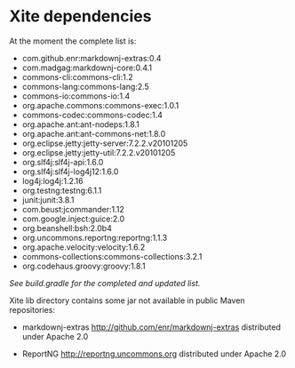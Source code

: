 
Xite dependencies
=================

At the moment the complete list is:

- com.github.enr:markdownj-extras:0.4
- com.madgag:markdownj-core:0.4.1
- commons-cli:commons-cli:1.2
- commons-lang:commons-lang:2.5
- commons-io:commons-io:1.4
- org.apache.commons:commons-exec:1.0.1
- commons-codec:commons-codec:1.4
- org.apache.ant:ant-nodeps:1.8.1
- org.apache.ant:ant-commons-net:1.8.0
- org.eclipse.jetty:jetty-server:7.2.2.v20101205
- org.eclipse.jetty:jetty-util:7.2.2.v20101205
- org.slf4j:slf4j-api:1.6.0
- org.slf4j:slf4j-log4j12:1.6.0
- log4j:log4j:1.2.16
- org.testng:testng:6.1.1
- junit:junit:3.8.1
- com.beust:jcommander:1.12
- com.google.inject:guice:2.0
- org.beanshell:bsh:2.0b4
- org.uncommons.reportng:reportng:1.1.3
- org.apache.velocity:velocity:1.6.2
- commons-collections:commons-collections:3.2.1
- org.codehaus.groovy:groovy:1.8.1

*See build.gradle for the completed and updated list.*


Xite lib directory contains some jar not available in public Maven repositories:

    
* markdownj-extras <http://github.com/enr/markdownj-extras> distributed under Apache 2.0

* ReportNG <http://reportng.uncommons.org> distributed under Apache 2.0


